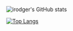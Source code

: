 ![irodger's GitHub stats](https://github-readme-stats.vercel.app/api?username=irodger&theme=gruvbox&show_icons=true)

[![Top Langs](https://github-readme-stats.vercel.app/api/top-langs/?username=irodger&layout=compact&theme=gruvbox&hide=Makefile)](https://github.com/irodger/github-readme-stats)

<!--
**irodger/irodger** is a ✨ _special_ ✨ repository because its `README.md` (this file) appears on your GitHub profile.

Here are some ideas to get you started:

- 🔭 I’m currently working on ...
- 🌱 I’m currently learning ...
- 👯 I’m looking to collaborate on ...
- 🤔 I’m looking for help with ...
- 💬 Ask me about ...
- 📫 How to reach me: ...
- 😄 Pronouns: ...
- ⚡ Fun fact: ...
-->
